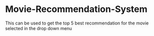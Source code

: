 # Movie-Recommendation-System
This can be used to get the top 5 best recommendation for the movie selected in the drop down menu
